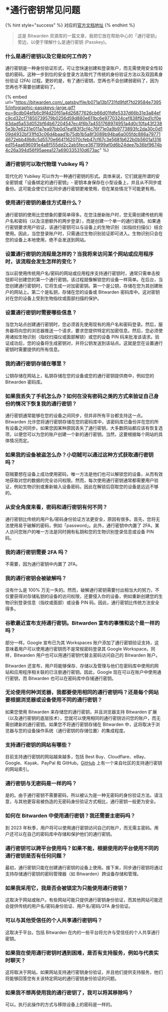# \*通行密钥常见问题

{% hint style="success" %}
对应的[官方文档地址](https://bitwarden.com/resources/passkeys-faq/)
{% endhint %}

> 这是 Bitwarden 资源库的一篇文章，我把它放在帮助中心的「通行密钥」旁边，以便于理解什么是通行密钥 (Passkey)。

### 什么是通行密钥以及它是如何工作的？ <a href="#what-is-a-passkey-and-how-does-it-work" id="what-is-a-passkey-and-how-does-it-work"></a>

通行密钥是一种身份验证形式，可让您快速创建和登录账户，而无需使用安全性较低的密码。这种一步到位的安全登录方法取代了传统的身份验证方法以及双因素身份验证 (2FA) 过程。更妙的是，有了通行密钥，您再也不会创建弱密码了，因为您再也不需要创建密码了。

{% embed url="https://bitwarden.com/_gatsby/file/b071a13b1731fd9fdf7fd29584e73955/infographic-passkeys-large.gif?eu=8cdb04efb6c9f4d20f61a4d26877626cb66d01fdfe5337d66b31e3a84efc9cd32cf71850739579b0256d59d880e611bc6e9770324cef838f92ed1cf0e83dad5a53d052bf64b67204547ec4f6b7a4551768974951a4d0c10fa43f2385e3b7e6231e011a7ea97bb0d7eaf83f3cf4c76f71e0a9b9773893fc2da30c0d109d4932bf31ffd3c06d4baad1b75db1b5a8f3089b94ba6a005fdc886a797714672ebb49b8c5d5570e6641162070cfeb47cf67c3e5681b622b0b5601a1316ed154aa696091e4a8f555dd2c2ab5fece3671999af0d6b24dee7b36bf9674b4c26a394d56f95aeea127a690335310d673ac" %}

### 通行密钥可以取代物理 Yubikey 吗？ <a href="#do-passkeys-replace-physical-yubikeys" id="do-passkeys-replace-physical-yubikeys"></a>

现代化的 Yubikey 可以作为一种通行密钥的形式。具体来说，它们就是所谓的安全密钥或「设备绑定的通行密钥」- 密钥本身保存在小型设备上，并且从不同步或备份。这可能会使它们比同步通行密钥更难使用，但在某些情况下可能更有用。

### 使用通行密钥的最佳方式是什么？ <a href="#whats-the-best-way-to-use-passkeys" id="whats-the-best-way-to-use-passkeys"></a>

通行密钥的使用比您想象的要简单得多。在您注册新账户时，您无需创建传统的用户名和密码（以及注册额外的两步登录），而是创建一个单一的通行密钥。如果通行密钥要求用户验证，该通行密钥可以与设备上的生物识别（如指纹扫描仪）结合使用。因此，当您登录账户时，只需通过生物识别验证即可进入。生物识别只会在您的设备上本地使用，绝不会发送到网站。

### 设置通行密钥的流程是怎样的？当我将来访问某个网站或应用程序时，该流程会发生怎样的变化？ <a href="#what-is-the-process-to-set-up-a-passkey-how-does-that-process-change-when-i-go-to-a-site-or-app-in-t" id="what-is-the-process-to-set-up-a-passkey-how-does-that-process-change-when-i-go-to-a-site-or-app-in-t"></a>

当以前使用传统用户名/密码的网站或应用程序支持通行密钥时，通常只需单击按钮即可创建您的第一个通行密钥。该过程就像解锁您的设备一样简单。在后台，当您创建通行密钥时，它将生成一对加密密钥。第一个是公钥，存储在您为其创建账户的网站上。第二个是私钥，存储在您的设备或 Bitwarden 密码库中。这对密钥对在您的设备上受到生物指纹或面部扫描的保护。

### 设置通行密钥时需要哪些信息？ <a href="#what-information-is-required-when-setting-up-a-passkey" id="what-information-is-required-when-setting-up-a-passkey"></a>

当您为站点创建通行密钥时，您必须首先使用现有的用户名和密码登录。然后，服务器将向您的浏览器推送一个请求，要求您提供特定的加密信息。然后，您必须使用诸如生物识别（指纹扫描仪或面部解锁）或您的设备 PIN 码来批准该请求。验证成功后，您的设备将生成密钥对，并将公钥发送到该站点。这就是您在设置通行密钥时需要提供的所有信息。

### 我的通行密钥存储在哪里？ <a href="#where-are-my-passkeys-stored" id="where-are-my-passkeys-stored"></a>

公钥存储在网站上，私钥存储在您的设备或您的通行密钥提供商中，例如您的 Bitwarden 密码库。

### 如果我丢失了手机怎么办？如何在没有密码之类的方式来验证自己身份的情况下恢复我的通行密钥？ <a href="#what-happens-if-i-lose-my-phone-how-do-i-recover-my-passkey-with-nothing-like-a-password-to-identify" id="what-happens-if-i-lose-my-phone-how-do-i-recover-my-passkey-with-nothing-like-a-password-to-identify"></a>

通行密钥通常能够在您的设备之间同步，但并非所有平台都支持这一点。Bitwarden 允许您将通行密钥存储在您的密码库中，该密码库已备份并在您的所有设备之间同步。如果您因某种原因丢失了通行密钥，大多数网站都应该有恢复选项，以便您可以为您的账户创建一个新的通行密钥。当然，这要根据每个网站的具体情况而定。

### 如果我的设备被盗怎么办？小窃贼可以通过这种方式获取通行密钥吗？ <a href="#what-happens-if-my-device-is-stolen-can-a-thief-gain-access-to-passkeys-in-that-way" id="what-happens-if-my-device-is-stolen-can-a-thief-gain-access-to-passkeys-in-that-way"></a>

窃贼要想在设备上成功使用密码，唯一方法是他们也可以解锁您的设备，从而有效地获取对您的数据的完全访问权限。然而，每次使用通行密钥通常都需要用户验证，例如生物识别或重新输入设备密码，因此在解锁后窃取您的设备是远远不够的。

### 从安全角度来看，密码和通行密钥有何不同？ <a href="#from-a-security-perspective-how-do-passwords-and-passkeys-compare" id="from-a-security-perspective-how-do-passwords-and-passkeys-compare"></a>

通行密钥比传统的用户名/密码身份验证方法更安全，原因有很多。首先，您将无法使用易于破解的密码，例如「password」。此外，通行密钥中内置了 2FA，某人访问您账户的唯一方法是同时拥有私钥和您的生物识别登录信息或设备 PIN 码。

### 我的通行密钥需要 2FA 吗？ <a href="#do-i-need-2fa-with-my-passkey" id="do-i-need-2fa-with-my-passkey"></a>

不需要，因为通行密钥中内置了 2FA。

### 我的通行密钥会被破解吗？ <a href="#can-my-passkey-be-hacked" id="can-my-passkey-be-hacked"></a>

没有什么是 100% 万无一失的。然而，破解通行密钥需要付出相当大的努力，不仅要获得对存储私钥的设备的访问权限，还要侵入你的设备，例如重新创建您的生物识别登录信息（指纹或面部）或设备 PIN 码。因此，通行密钥比传统方法安全得多。

### 谷歌最近宣布支持通行密钥。Bitwarden 宣布的事情和这个是一样的吗？ <a href="#google-recently-announced-passkey-support.-is-this-the-same-thing-that-bitwarden-is-announcing" id="google-recently-announced-passkey-support.-is-this-the-same-thing-that-bitwarden-is-announcing"></a>

部分一样。Google 宣布已为其 Workspaces 账户添加了通行密钥验证支持，这意味着用户可以使用通行密钥而不是常规密码登录其 Google Workspace。同样，Bitwarden 用户也可以用通行密钥代替主密码访问自己的 Bitwarden 账户。

Bitwarden 还宣布，用户将能够保存、存储以及管理与他们在密码库中使用的网站和应用程序相关联的已注册通行密钥。因此，Google 现在可以在账户中使用通行密钥，而 Bitwarden 也可以在密码库中存储通行密钥。

### 无论使用何种浏览器，我都要使用相同的通行密钥吗？还是每个网站要根据浏览器或设备使用不同的通行密钥？ <a href="#do-i-use-the-same-passkey-regardless-of-the-browser-im-on-or-will-each-site-require-a-different-pass" id="do-i-use-the-same-passkey-regardless-of-the-browser-im-on-or-will-each-site-require-a-different-pass"></a>

如果您使用 Bitwarden 来存储您的通行密钥，并且浏览器支持 Bitwarden 扩展（以及通行密钥的底层技术），您就可以使用相同的通行密钥访问您的账户，而无需创建新的通行密钥。如果您不将通行密钥存储在 Bitwarden 中，这将取决于浏览器与您的设备操作系统（通行密钥的存储位置）的集成程度。

### 支持通行密钥的网站有哪些？ <a href="#what-are-some-examples-of-sites-that-support-passkeys" id="what-are-some-examples-of-sites-that-support-passkeys"></a>

目前支持通行密钥的网站越来越多，包括 Best Buy、Cloudflare、eBay、Google、Kayak、PayPal 和 GitHub。[GitHub](https://github.com/passwordless/passkeys-index/blob/main/passkey-index.md) 上有一个来自社区的支持通行密钥的网站索引。

### 通行密钥与无密码是一样的吗？ <a href="#are-passkeys-the-same-as-passwordless" id="are-passkeys-the-same-as-passwordless"></a>

是的。由于通行密钥不需要密码，所以被认为是一种无密码的身份验证方法。请注意，与其他更容易被伪造的无密码身份验证方式相比，通行密钥一般更为安全。

### 如何在 Bitwarden 中使用通行密钥？我还需要主密码吗？ <a href="#how-will-i-use-passkeys-with-bitwarden-do-i-still-need-a-master-password" id="how-will-i-use-passkeys-with-bitwarden-do-i-still-need-a-master-password"></a>

到 2023 年秋季，用户将可以使用通行密钥访问自己的账户，而无需主密码。用户还可以在自己的密码库中存储和保护他们的通行密钥。

### 通行密钥可以跨平台使用吗？如果不能，根据使用的平台使用不同的通行密钥是否有任何问题？ <a href="#can-passkeys-be-used-across-platforms-if-not-are-there-any-issues-with-having-different-passkeys-dep" id="can-passkeys-be-used-across-platforms-if-not-are-there-any-issues-with-having-different-passkeys-dep"></a>

最初，通行密钥只能在创建通行密钥的设备上使用。接下来，同步通行密钥将通过支持存储通行密钥的密码管理器（如 Bitwarden）跨设备存储和管理。

### 如果我采用它，我是否会被锁定为只能使用通行密钥？ <a href="#will-i-be-locked-into-using-passkeys-if-i-adopt-it" id="will-i-be-locked-into-using-passkeys-if-i-adopt-it"></a>

这取决于网站或账户。有些网站可能只提供通行密钥身份验证，而其他网站可能还会提供传统的用户名/密码身份验证、用户名/密码/2FA 身份验证。

### 可以与其他受信任的个人共享通行密钥吗？ <a href="#can-passkeys-be-shared-with-other-trusted-individuals" id="can-passkeys-be-shared-with-other-trusted-individuals"></a>

这取决于平台。包括 Bitwarden 在内的一些平台将允许与受信任的个人共享通行密钥。

### 如果我在使用通行密钥时遇到困难，是否有支持服务，例如与代表实时聊天？ <a href="#is-there-support-such-as-a-live-chat-representative-to-speak-with-if-im-having-trouble-with-my-passk" id="is-there-support-such-as-a-live-chat-representative-to-speak-with-if-im-having-trouble-with-my-passk"></a>

这将取决于网站。如果网站支持通行密钥身份验证，并且他们提供支持服务，他们将能够回答您有关该特定网站的通行密钥身份验证的问题。

### 如果我不想再使用我的通行密钥了，我可以将其移除吗？ <a href="#if-i-no-longer-want-to-use-my-passkey-can-i-remove-it" id="if-i-no-longer-want-to-use-my-passkey-can-i-remove-it"></a>

可以。执行此操作的方式与移除设备上的密码是一样的。

